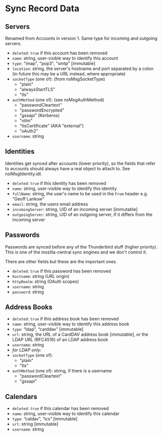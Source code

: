 # Sync Record Data

## Servers
Renamed from Accounts in version 1. Same type for incoming and outgoing servers.

- `deleted`: `true` if this account has been removed
- `name`: string, user-visible way to identify this account
- `type`: "imap", "pop3", "smtp" [immutable]
- `location`: string, the server's hostname and port separated by a colon (in future this may be a
    URL instead, where appropriate)
- `socketType` (one of): (from nsMsgSocketType)
  - "plain"
  - "alwaysStartTLS"
  - "tls"
- `authMethod` (one of): (see nsMsgAuthMethod)
  - "passwordCleartext"
  - "passwordEncrypted"
  - "gssapi" (Kerberos)
  - "ntlm"
  - "tlsCertificate" (AKA “external”)
  - "oAuth2"
- `username`: string

## Identities
Identities get synced after accounts (lower priority), so the fields that refer to accounts should
always have a real object to attach to. See nsIMsgIdentity.idl.

- `deleted`: `true` if this identity has been removed
- `name`: string, user-visible way to identify this identity
- `fullName`: string, the user's name to be used in the `From` header e.g. “Geoff Lankow”
- `email`: string, the users email address
- `incomingServer`: string, UID of an incoming server [immutable]
- `outgoingServer`: string, UID of an outgoing server, if it differs from the incoming server

## Passwords
Passwords are synced before any of the Thunderbird stuff (higher priority). This is one of the
mozilla-central sync engines and we don't control it.

There are other fields but these are the important ones.

- `deleted`: `true` if this password has been removed
- `hostname`: string (URL origin)
- `httpRealm`: string (OAuth scopes)
- `username`: string
- `password`: string

## Address Books

- `deleted`: `true` if this address book has been removed
- `name`: string, user-visible way to identify this address book
- `type`: “ldap”, “carddav” [immutable]
- `url`: string, the URL of a CardDAV address book [immutable], or the LDAP URL (RFC4516) of an
    LDAP address book
- `username`: string
- *for LDAP only:*
- `socketType` (one of):
  - "plain"
  - "tls"
- `authMethod` (one of): string, if there is a username
  - "passwordCleartext"
  - "gssapi"

## Calendars

- `deleted`: `true` if this calendar has been removed
- `name`: string, user-visible way to identify this calendar
- `type`: “caldav”, “ics” [immutable]
- `url`: string [immutable]
- `username`: string
